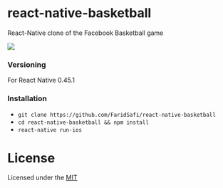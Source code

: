 # react-native-basketball

React-Native clone of the Facebook Basketball game

![](https://raw.githubusercontent.com/FaridSafi/react-native-basketball/master/capture/capture.gif)

### Versioning

For React Native 0.45.1

### Installation

- `git clone https://github.com/FaridSafi/react-native-basketball`
- `cd react-native-basketball && npm install`
- `react-native run-ios`




# License

Licensed under the [MIT](LICENSE)
